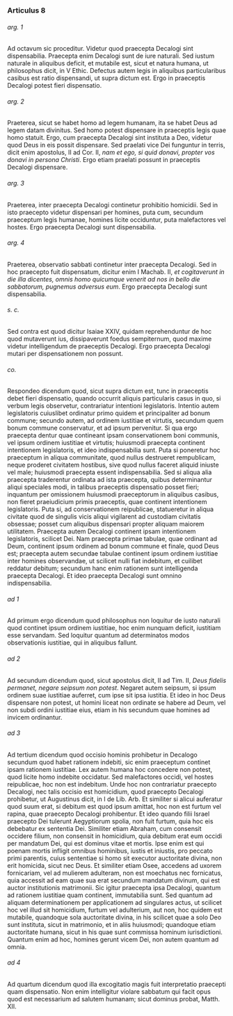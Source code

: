 ### Articulus 8

###### arg. 1
Ad octavum sic proceditur. Videtur quod praecepta Decalogi sint dispensabilia. Praecepta enim Decalogi sunt de iure naturali. Sed iustum naturale in aliquibus deficit, et mutabile est, sicut et natura humana, ut philosophus dicit, in V Ethic. Defectus autem legis in aliquibus particularibus casibus est ratio dispensandi, ut supra dictum est. Ergo in praeceptis Decalogi potest fieri dispensatio.

###### arg. 2
Praeterea, sicut se habet homo ad legem humanam, ita se habet Deus ad legem datam divinitus. Sed homo potest dispensare in praeceptis legis quae homo statuit. Ergo, cum praecepta Decalogi sint instituta a Deo, videtur quod Deus in eis possit dispensare. Sed praelati vice Dei funguntur in terris, dicit enim apostolus, II ad Cor. II, *nam et ego, si quid donavi, propter vos donavi in persona Christi*. Ergo etiam praelati possunt in praeceptis Decalogi dispensare.

###### arg. 3
Praeterea, inter praecepta Decalogi continetur prohibitio homicidii. Sed in isto praecepto videtur dispensari per homines, puta cum, secundum praeceptum legis humanae, homines licite occiduntur, puta malefactores vel hostes. Ergo praecepta Decalogi sunt dispensabilia.

###### arg. 4
Praeterea, observatio sabbati continetur inter praecepta Decalogi. Sed in hoc praecepto fuit dispensatum, dicitur enim I Machab. II, *et cogitaverunt in die illa dicentes, omnis homo quicumque venerit ad nos in bello die sabbatorum, pugnemus adversus eum*. Ergo praecepta Decalogi sunt dispensabilia.

###### s. c.
Sed contra est quod dicitur Isaiae XXIV, quidam reprehenduntur de hoc quod mutaverunt ius, dissipaverunt foedus sempiternum, quod maxime videtur intelligendum de praeceptis Decalogi. Ergo praecepta Decalogi mutari per dispensationem non possunt.

###### co.
Respondeo dicendum quod, sicut supra dictum est, tunc in praeceptis debet fieri dispensatio, quando occurrit aliquis particularis casus in quo, si verbum legis observetur, contrariatur intentioni legislatoris. Intentio autem legislatoris cuiuslibet ordinatur primo quidem et principaliter ad bonum commune; secundo autem, ad ordinem iustitiae et virtutis, secundum quem bonum commune conservatur, et ad ipsum pervenitur. Si qua ergo praecepta dentur quae contineant ipsam conservationem boni communis, vel ipsum ordinem iustitiae et virtutis; huiusmodi praecepta continent intentionem legislatoris, et ideo indispensabilia sunt. Puta si poneretur hoc praeceptum in aliqua communitate, quod nullus destrueret rempublicam, neque proderet civitatem hostibus, sive quod nullus faceret aliquid iniuste vel male; huiusmodi praecepta essent indispensabilia. Sed si aliqua alia praecepta traderentur ordinata ad ista praecepta, quibus determinantur aliqui speciales modi, in talibus praeceptis dispensatio posset fieri; inquantum per omissionem huiusmodi praeceptorum in aliquibus casibus, non fieret praeiudicium primis praeceptis, quae continent intentionem legislatoris. Puta si, ad conservationem reipublicae, statueretur in aliqua civitate quod de singulis vicis aliqui vigilarent ad custodiam civitatis obsessae; posset cum aliquibus dispensari propter aliquam maiorem utilitatem. Praecepta autem Decalogi continent ipsam intentionem legislatoris, scilicet Dei. Nam praecepta primae tabulae, quae ordinant ad Deum, continent ipsum ordinem ad bonum commune et finale, quod Deus est; praecepta autem secundae tabulae continent ipsum ordinem iustitiae inter homines observandae, ut scilicet nulli fiat indebitum, et cuilibet reddatur debitum; secundum hanc enim rationem sunt intelligenda praecepta Decalogi. Et ideo praecepta Decalogi sunt omnino indispensabilia.

###### ad 1
Ad primum ergo dicendum quod philosophus non loquitur de iusto naturali quod continet ipsum ordinem iustitiae, hoc enim nunquam deficit, iustitiam esse servandam. Sed loquitur quantum ad determinatos modos observationis iustitiae, qui in aliquibus fallunt.

###### ad 2
Ad secundum dicendum quod, sicut apostolus dicit, II ad Tim. II, *Deus fidelis permanet, negare seipsum non potest*. Negaret autem seipsum, si ipsum ordinem suae iustitiae auferret, cum ipse sit ipsa iustitia. Et ideo in hoc Deus dispensare non potest, ut homini liceat non ordinate se habere ad Deum, vel non subdi ordini iustitiae eius, etiam in his secundum quae homines ad invicem ordinantur.

###### ad 3
Ad tertium dicendum quod occisio hominis prohibetur in Decalogo secundum quod habet rationem indebiti, sic enim praeceptum continet ipsam rationem iustitiae. Lex autem humana hoc concedere non potest, quod licite homo indebite occidatur. Sed malefactores occidi, vel hostes reipublicae, hoc non est indebitum. Unde hoc non contrariatur praecepto Decalogi, nec talis occisio est homicidium, quod praecepto Decalogi prohibetur, ut Augustinus dicit, in I de Lib. Arb. Et similiter si alicui auferatur quod suum erat, si debitum est quod ipsum amittat, hoc non est furtum vel rapina, quae praecepto Decalogi prohibentur. Et ideo quando filii Israel praecepto Dei tulerunt Aegyptiorum spolia, non fuit furtum, quia hoc eis debebatur ex sententia Dei. Similiter etiam Abraham, cum consensit occidere filium, non consensit in homicidium, quia debitum erat eum occidi per mandatum Dei, qui est dominus vitae et mortis. Ipse enim est qui poenam mortis infligit omnibus hominibus, iustis et iniustis, pro peccato primi parentis, cuius sententiae si homo sit executor auctoritate divina, non erit homicida, sicut nec Deus. Et similiter etiam Osee, accedens ad uxorem fornicariam, vel ad mulierem adulteram, non est moechatus nec fornicatus, quia accessit ad eam quae sua erat secundum mandatum divinum, qui est auctor institutionis matrimonii. Sic igitur praecepta ipsa Decalogi, quantum ad rationem iustitiae quam continent, immutabilia sunt. Sed quantum ad aliquam determinationem per applicationem ad singulares actus, ut scilicet hoc vel illud sit homicidium, furtum vel adulterium, aut non, hoc quidem est mutabile, quandoque sola auctoritate divina, in his scilicet quae a solo Deo sunt instituta, sicut in matrimonio, et in aliis huiusmodi; quandoque etiam auctoritate humana, sicut in his quae sunt commissa hominum iurisdictioni. Quantum enim ad hoc, homines gerunt vicem Dei, non autem quantum ad omnia.

###### ad 4
Ad quartum dicendum quod illa excogitatio magis fuit interpretatio praecepti quam dispensatio. Non enim intelligitur violare sabbatum qui facit opus quod est necessarium ad salutem humanam; sicut dominus probat, Matth. XII.


